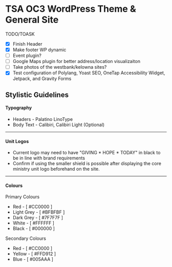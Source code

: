 # TSA OC3 WordPress Theme & General Site
TODO/TOASK
- [x] Finish Header
- [x] Make footer WP dynamic
- [ ] Event plugin? 
- [ ] Google Maps plugin for better address/location visualizaiton
- [ ] Take photos of the westbank/kelowna sites?
- [x] Test configuration of Polylang, Yoast SEO, OneTap Accessibility Widget, Jetpack, and Gravity Forms

## Stylistic Guidelines
#### Typography
- Headers - Palatino LinoType
- Body Text - Calibiri, Calibiri Light (Optional)
---
#### Unit Logos
- Current logo may need to have "GIVING * HOPE * TODAY" in black to be in line with brand requirements
- Confirm if using the smaller shield is possible after displaying the core ministry unit logo beforehand on the site.
---
#### Colours
Primary Colours
- Red - [ #CC0000 ]
- Light Grey - [ #BFBFBF ]
- Dark Grey - [ #7F7F7F ]
- White - [ #FFFFFF ]
- Black - [ #000000 ]

Secondary Colours
- Red - [ #CC0000 ]
- Yellow - [  #FFD912 ]
- Blue - [ #005AAA ]
